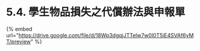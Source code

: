 # 5.4. 學生物品損失之代償辦法與申報單

{% embed url="https://drive.google.com/file/d/18Wp3dgqjJTTelw7w0l0T5iE4SVAf6yMT/preview" %}



